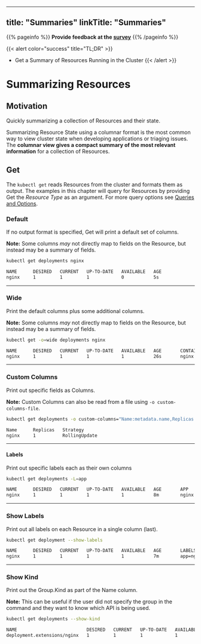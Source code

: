 
---
title: "Summaries"
linkTitle: "Summaries"
---

{{% pageinfo %}}
**Provide feedback at the [survey](https://www.surveymonkey.com/r/JH35X82)**
{{% /pageinfo %}}

{{< alert color="success" title="TL;DR" >}}
- Get a Summary of Resources Running in the Cluster
{{< /alert >}}

# Summarizing Resources

## Motivation

Quickly summarizing a collection of Resources and their state.

Summarizing Resource State using a columnar format is the most common way to view cluster
state when developing applications or triaging issues.  The **columnar view gives a compact
summary of the most relevant information** for a collection of Resources.

## Get

The `kubectl get` reads Resources from the cluster and formats them as output.  The examples in
this chapter will query for Resources by providing Get the *Resource Type* as an argument.
For more query options see [Queries and Options](queries_and_options.md).

### Default

If no output format is specified, Get will print a default set of columns.

**Note:** Some columns *may* not directly map to fields on the Resource, but instead may
be a summary of fields.

```bash
kubectl get deployments nginx
```

```bash
NAME      DESIRED   CURRENT   UP-TO-DATE   AVAILABLE   AGE
nginx     1         1         1            0           5s
```

---

### Wide

Print the default columns plus some additional columns.

**Note:** Some columns *may* not directly map to fields on the Resource, but instead may
be a summary of fields.

```bash
kubectl get -o=wide deployments nginx
```

```bash
NAME      DESIRED   CURRENT   UP-TO-DATE   AVAILABLE   AGE       CONTAINERS   IMAGES    SELECTOR
nginx     1         1         1            1           26s       nginx        nginx     app=nginx
```

---

### Custom Columns

Print out specific fields as Columns.

**Note:** Custom Columns can also be read from a file using `-o custom-columns-file`.

```bash
kubectl get deployments -o custom-columns="Name:metadata.name,Replicas:spec.replicas,Strategy:spec.strategy.type"
```

```bash
Name      Replicas   Strategy
nginx     1          RollingUpdate
```

---

#### Labels

Print out specific labels each as their own columns

```bash
kubectl get deployments -L=app
```

```bash
NAME      DESIRED   CURRENT   UP-TO-DATE   AVAILABLE   AGE       APP
nginx     1         1         1            1           8m        nginx
```

---

### Show Labels

Print out all labels on each Resource in a single column (last).

```bash
kubectl get deployment --show-labels
```

```bash
NAME      DESIRED   CURRENT   UP-TO-DATE   AVAILABLE   AGE       LABELS
nginx     1         1         1            1           7m        app=nginx
```

---

### Show Kind

Print out the Group.Kind as part of the Name column.

**Note:** This can be useful if the user did not specify the group in the command and
they want to know which API is being used.

```bash
kubectl get deployments --show-kind
```

```bash
NAME                          DESIRED   CURRENT   UP-TO-DATE   AVAILABLE   AGE
deployment.extensions/nginx   1         1         1            1           8m
```